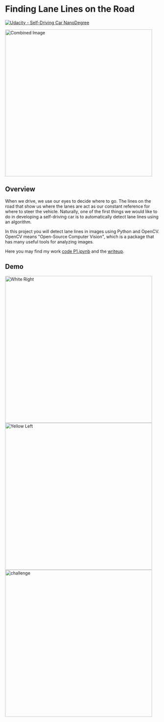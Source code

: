 # **Finding Lane Lines on the Road**
[![Udacity - Self-Driving Car NanoDegree](https://s3.amazonaws.com/udacity-sdc/github/shield-carnd.svg)](http://www.udacity.com/drive)

<img src="examples/laneLines_thirdPass.jpg" width="480" alt="Combined Image" />

Overview
---

When we drive, we use our eyes to decide where to go.  The lines on the road that show us where the lanes are act as our constant reference for where to steer the vehicle.  Naturally, one of the first things we would like to do in developing a self-driving car is to automatically detect lane lines using an algorithm.

In this project you will detect lane lines in images using Python and OpenCV.  OpenCV means "Open-Source Computer Vision", which is a package that has many useful tools for analyzing images.  

Here you may find my work
 [code P1.ipynb](https://github.com/wandonye/carnd_P1/blob/master/P1.ipynb) and the [writeup](https://github.com/wandonye/carnd_P1/blob/master/writeup.md).

 Demo
 ---
 <img src="gifs/solidWhiteRight.gif" width="480" alt="White Right" />
 <img src="gifs/solidYellowLeft.gif" width="480" alt="Yellow Left" />
 <img src="gifs/challenge.gif" width="480" alt="challenge" />
